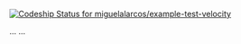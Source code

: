 [ ![Codeship Status for miguelalarcos/example-test-velocity](https://www.codeship.io/projects/a6f88190-e8ed-0131-0b68-62677aa8682e/status)](https://www.codeship.io/projects/26120)

... ...
